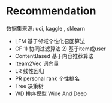 #  Recommendation 
  数据集来源: uci, kaggle , sklearn
- LFM     基于邻域个性化召回算法
- CF      1) 协同过滤算法    2) 基于item或user
- ContentBased  基于内容推荐算法
- Iteam2Vec    词向量
- LR          线性回归
- PR  personal rank    个性排名
- Tree  决策树
- WD    排序模型     Wide And Deep

